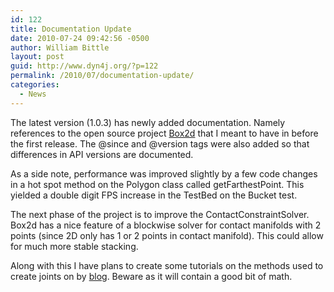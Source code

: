 ```yaml
---
id: 122
title: Documentation Update
date: 2010-07-24 09:42:56 -0500
author: William Bittle
layout: post
guid: http://www.dyn4j.org/?p=122
permalink: /2010/07/documentation-update/
categories:
  - News
---
```

The latest version (1.0.3) has newly added documentation. Namely references to the open source project <a onclick="javascript:pageTracker._trackPageview('/outgoing/www.box2d.org');"  href="http://www.box2d.org">Box2d</a> that I meant to have in before the first release. The @since and @version tags were also added so that differences in API versions are documented.

As a side note, performance was improved slightly by a few code changes in a hot spot method on the Polygon class called getFarthestPoint. This yielded a double digit FPS increase in the TestBed on the Bucket test.

The next phase of the project is to improve the ContactConstraintSolver. Box2d has a nice feature of a blockwise solver for contact manifolds with 2 points (since 2D only has 1 or 2 points in contact manifold). This could allow for much more stable stacking.

Along with this I have plans to create some tutorials on the methods used to create joints on by [blog](http://www.dyn4j.org/category/blog/). Beware as it will contain a good bit of math.